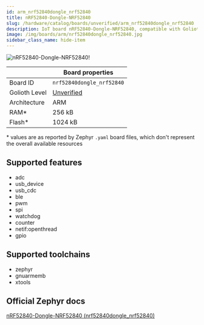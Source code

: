 ```yaml
---
id: arm_nrf52840dongle_nrf52840
title: nRF52840-Dongle-NRF52840
slug: /hardware/catalog/boards/unverified/arm_nrf52840dongle_nrf52840
description: IoT board nRF52840-Dongle-NRF52840, compatible with Golioth at unverified level.
image: /img/boards/arm/nrf52840dongle_nrf52840.jpg
sidebar_class_name: hide-item
---
```


[//]: # (This is an auto-generated file, do not edit! Changes to it will be lost upon re-generation)

![nRF52840-Dongle-NRF52840!](/img/boards/arm/nrf52840dongle_nrf52840.jpg "nRF52840-Dongle-NRF52840")

|                | Board properties     |
| -------------  | -------------------- |
| Board ID       | `nrf52840dongle_nrf52840` |
| Golioth Level  | [Unverified](/hardware#unverified-boards) |
| Architecture   | ARM |
| RAM*           | 256 kB |
| Flash*         | 1024 kB |

\* values are as reported by Zephyr `.yaml` board files, which don't represent the overall available resources



## Supported features

* adc
* usb_device
* usb_cdc
* ble
* pwm
* spi
* watchdog
* counter
* netif:openthread
* gpio

## Supported toolchains

* zephyr
* gnuarmemb
* xtools

## Official Zephyr docs

[nRF52840-Dongle-NRF52840 (nrf52840dongle_nrf52840)](https://docs.zephyrproject.org/latest/boards/arm/nrf52840dongle_nrf52840/doc/index.html)
